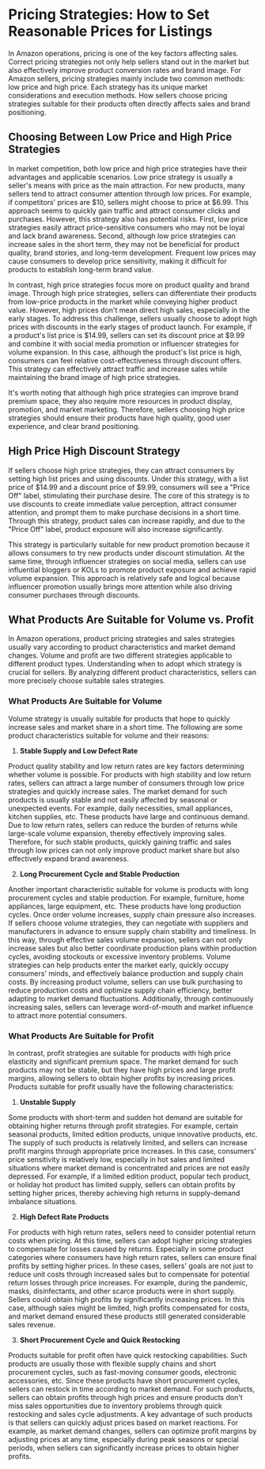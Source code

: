 # Pricing Strategies: How to Set Reasonable Prices for Listings

In Amazon operations, pricing is one of the key factors affecting sales. Correct pricing strategies not only help sellers stand out in the market but also effectively improve product conversion rates and brand image. For Amazon sellers, pricing strategies mainly include two common methods: low price and high price. Each strategy has its unique market considerations and execution methods. How sellers choose pricing strategies suitable for their products often directly affects sales and brand positioning.

## Choosing Between Low Price and High Price Strategies

In market competition, both low price and high price strategies have their advantages and applicable scenarios. Low price strategy is usually a seller's means with price as the main attraction. For new products, many sellers tend to attract consumer attention through low prices. For example, if competitors' prices are $10, sellers might choose to price at $6.99. This approach seems to quickly gain traffic and attract consumer clicks and purchases. However, this strategy also has potential risks. First, low price strategies easily attract price-sensitive consumers who may not be loyal and lack brand awareness. Second, although low price strategies can increase sales in the short term, they may not be beneficial for product quality, brand stories, and long-term development. Frequent low prices may cause consumers to develop price sensitivity, making it difficult for products to establish long-term brand value.

In contrast, high price strategies focus more on product quality and brand image. Through high price strategies, sellers can differentiate their products from low-price products in the market while conveying higher product value. However, high prices don't mean direct high sales, especially in the early stages. To address this challenge, sellers usually choose to adopt high prices with discounts in the early stages of product launch. For example, if a product's list price is $14.99, sellers can set its discount price at $9.99 and combine it with social media promotion or influencer strategies for volume expansion. In this case, although the product's list price is high, consumers can feel relative cost-effectiveness through discount offers. This strategy can effectively attract traffic and increase sales while maintaining the brand image of high price strategies.

It's worth noting that although high price strategies can improve brand premium space, they also require more resources in product display, promotion, and market marketing. Therefore, sellers choosing high price strategies should ensure their products have high quality, good user experience, and clear brand positioning.

## High Price High Discount Strategy

If sellers choose high price strategies, they can attract consumers by setting high list prices and using discounts. Under this strategy, with a list price of $14.99 and a discount price of $9.99, consumers will see a "Price Off" label, stimulating their purchase desire. The core of this strategy is to use discounts to create immediate value perception, attract consumer attention, and prompt them to make purchase decisions in a short time. Through this strategy, product sales can increase rapidly, and due to the "Price Off" label, product exposure will also increase significantly.

This strategy is particularly suitable for new product promotion because it allows consumers to try new products under discount stimulation. At the same time, through influencer strategies on social media, sellers can use influential bloggers or KOLs to promote product exposure and achieve rapid volume expansion. This approach is relatively safe and logical because influencer promotion usually brings more attention while also driving consumer purchases through discounts.

## What Products Are Suitable for Volume vs. Profit

In Amazon operations, product pricing strategies and sales strategies usually vary according to product characteristics and market demand changes. Volume and profit are two different strategies applicable to different product types. Understanding when to adopt which strategy is crucial for sellers. By analyzing different product characteristics, sellers can more precisely choose suitable sales strategies.

### What Products Are Suitable for Volume

Volume strategy is usually suitable for products that hope to quickly increase sales and market share in a short time. The following are some product characteristics suitable for volume and their reasons:

1. **Stable Supply and Low Defect Rate**

Product quality stability and low return rates are key factors determining whether volume is possible. For products with high stability and low return rates, sellers can attract a large number of consumers through low price strategies and quickly increase sales. The market demand for such products is usually stable and not easily affected by seasonal or unexpected events. For example, daily necessities, small appliances, kitchen supplies, etc. These products have large and continuous demand. Due to low return rates, sellers can reduce the burden of returns while large-scale volume expansion, thereby effectively improving sales. Therefore, for such stable products, quickly gaining traffic and sales through low prices can not only improve product market share but also effectively expand brand awareness.

2. **Long Procurement Cycle and Stable Production**

Another important characteristic suitable for volume is products with long procurement cycles and stable production. For example, furniture, home appliances, large equipment, etc. These products have long production cycles. Once order volume increases, supply chain pressure also increases. If sellers choose volume strategies, they can negotiate with suppliers and manufacturers in advance to ensure supply chain stability and timeliness. In this way, through effective sales volume expansion, sellers can not only increase sales but also better coordinate production plans within production cycles, avoiding stockouts or excessive inventory problems. Volume strategies can help products enter the market early, quickly occupy consumers' minds, and effectively balance production and supply chain costs. By increasing product volume, sellers can use bulk purchasing to reduce production costs and optimize supply chain efficiency, better adapting to market demand fluctuations. Additionally, through continuously increasing sales, sellers can leverage word-of-mouth and market influence to attract more potential consumers.

### What Products Are Suitable for Profit

In contrast, profit strategies are suitable for products with high price elasticity and significant premium space. The market demand for such products may not be stable, but they have high prices and large profit margins, allowing sellers to obtain higher profits by increasing prices. Products suitable for profit usually have the following characteristics:

1. **Unstable Supply**

Some products with short-term and sudden hot demand are suitable for obtaining higher returns through profit strategies. For example, certain seasonal products, limited edition products, unique innovative products, etc. The supply of such products is relatively limited, and sellers can increase profit margins through appropriate price increases. In this case, consumers' price sensitivity is relatively low, especially in hot sales and limited situations where market demand is concentrated and prices are not easily depressed. For example, if a limited edition product, popular tech product, or holiday hot product has limited supply, sellers can obtain profits by setting higher prices, thereby achieving high returns in supply-demand imbalance situations.

2. **High Defect Rate Products**

For products with high return rates, sellers need to consider potential return costs when pricing. At this time, sellers can adopt higher pricing strategies to compensate for losses caused by returns. Especially in some product categories where consumers have high return rates, sellers can ensure final profits by setting higher prices. In these cases, sellers' goals are not just to reduce unit costs through increased sales but to compensate for potential return losses through price increases. For example, during the pandemic, masks, disinfectants, and other scarce products were in short supply. Sellers could obtain high profits by significantly increasing prices. In this case, although sales might be limited, high profits compensated for costs, and market demand ensured these products still generated considerable sales revenue.

3. **Short Procurement Cycle and Quick Restocking**

Products suitable for profit often have quick restocking capabilities. Such products are usually those with flexible supply chains and short procurement cycles, such as fast-moving consumer goods, electronic accessories, etc. Since these products have short procurement cycles, sellers can restock in time according to market demand. For such products, sellers can obtain profits through high prices and ensure products don't miss sales opportunities due to inventory problems through quick restocking and sales cycle adjustments. A key advantage of such products is that sellers can quickly adjust prices based on market reactions. For example, as market demand changes, sellers can optimize profit margins by adjusting prices at any time, especially during peak seasons or special periods, when sellers can significantly increase prices to obtain higher profits.
